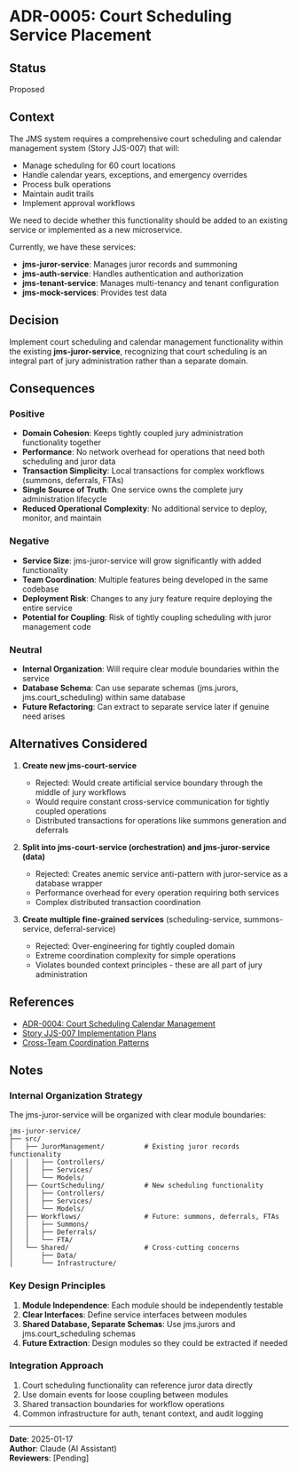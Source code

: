 # ADR-0005: Court Scheduling Service Placement

## Status
Proposed

## Context
The JMS system requires a comprehensive court scheduling and calendar management system (Story JJS-007) that will:
- Manage scheduling for 60 court locations
- Handle calendar years, exceptions, and emergency overrides
- Process bulk operations
- Maintain audit trails
- Implement approval workflows

We need to decide whether this functionality should be added to an existing service or implemented as a new microservice.

Currently, we have these services:
- **jms-juror-service**: Manages juror records and summoning
- **jms-auth-service**: Handles authentication and authorization
- **jms-tenant-service**: Manages multi-tenancy and tenant configuration
- **jms-mock-services**: Provides test data

## Decision
Implement court scheduling and calendar management functionality within the existing **jms-juror-service**, recognizing that court scheduling is an integral part of jury administration rather than a separate domain.

## Consequences

### Positive
- **Domain Cohesion**: Keeps tightly coupled jury administration functionality together
- **Performance**: No network overhead for operations that need both scheduling and juror data
- **Transaction Simplicity**: Local transactions for complex workflows (summons, deferrals, FTAs)
- **Single Source of Truth**: One service owns the complete jury administration lifecycle
- **Reduced Operational Complexity**: No additional service to deploy, monitor, and maintain

### Negative
- **Service Size**: jms-juror-service will grow significantly with added functionality
- **Team Coordination**: Multiple features being developed in the same codebase
- **Deployment Risk**: Changes to any jury feature require deploying the entire service
- **Potential for Coupling**: Risk of tightly coupling scheduling with juror management code

### Neutral
- **Internal Organization**: Will require clear module boundaries within the service
- **Database Schema**: Can use separate schemas (jms.jurors, jms.court_scheduling) within same database
- **Future Refactoring**: Can extract to separate service later if genuine need arises

## Alternatives Considered

1. **Create new jms-court-service**
   - Rejected: Would create artificial service boundary through the middle of jury workflows
   - Would require constant cross-service communication for tightly coupled operations
   - Distributed transactions for operations like summons generation and deferrals

2. **Split into jms-court-service (orchestration) and jms-juror-service (data)**
   - Rejected: Creates anemic service anti-pattern with juror-service as a database wrapper
   - Performance overhead for every operation requiring both services
   - Complex distributed transaction coordination

3. **Create multiple fine-grained services** (scheduling-service, summons-service, deferral-service)
   - Rejected: Over-engineering for tightly coupled domain
   - Extreme coordination complexity for simple operations
   - Violates bounded context principles - these are all part of jury administration

## References
- [ADR-0004: Court Scheduling Calendar Management](./ADR-0004-court-scheduling-calendar-management.md)
- [Story JJS-007 Implementation Plans](../x-project-docs/court-scheduling-JJS-007/)
- [Cross-Team Coordination Patterns](../x-project-docs/cross-team-coordination-plan-v3.md)

## Notes
### Internal Organization Strategy
The jms-juror-service will be organized with clear module boundaries:

```
jms-juror-service/
├── src/
│   ├── JurorManagement/          # Existing juror records functionality
│   │   ├── Controllers/
│   │   ├── Services/
│   │   └── Models/
│   ├── CourtScheduling/          # New scheduling functionality
│   │   ├── Controllers/
│   │   ├── Services/
│   │   └── Models/
│   ├── Workflows/                # Future: summons, deferrals, FTAs
│   │   ├── Summons/
│   │   ├── Deferrals/
│   │   └── FTA/
│   └── Shared/                   # Cross-cutting concerns
│       ├── Data/
│       └── Infrastructure/
```

### Key Design Principles
1. **Module Independence**: Each module should be independently testable
2. **Clear Interfaces**: Define service interfaces between modules
3. **Shared Database, Separate Schemas**: Use jms.jurors and jms.court_scheduling schemas
4. **Future Extraction**: Design modules so they could be extracted if needed

### Integration Approach
1. Court scheduling functionality can reference juror data directly
2. Use domain events for loose coupling between modules
3. Shared transaction boundaries for workflow operations
4. Common infrastructure for auth, tenant context, and audit logging

---
**Date**: 2025-01-17  
**Author**: Claude (AI Assistant)  
**Reviewers**: [Pending]